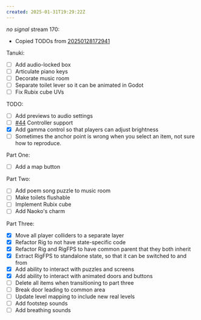 ```yaml
---
created: 2025-01-31T19:29:22Z
---
```


_no signal_ stream 170:
- Copied TODOs from [20250128172941](20250128172941.md)

Tanuki:
- [ ] Add audio-locked box
- [ ] Articulate piano keys
- [ ] Decorate music room
- [ ] Separate toilet lever so it can be animated in Godot
- [ ] Fix Rubix cube UVs

TODO:
- [ ] Add previews to audio settings
- [ ] [#44](https://gitea.arcturuscollective.com/exodrifter/lost-contact/issues/44) Controller support
- [x] Add gamma control so that players can adjust brightness
- [ ] Sometimes the anchor point is wrong when you select an item, not sure how to reproduce.

Part One:
- [ ] Add a map button

Part Two:
- [ ] Add poem song puzzle to music room
- [ ] Make toilets flushable
- [ ] Implement Rubix cube
- [ ] Add Naoko's charm

Part Three:
- [x] Move all player colliders to a separate layer
- [x] Refactor Rig to not have state-specific code
- [x] Refactor Rig and RigFPS to have common parent that they both inherit
- [x] Extract RigFPS to standalone state, so that it can be switched to and from
- [x] Add ability to interact with puzzles and screens
- [x] Add ability to interact with animated doors and buttons
- [ ] Delete all items when transitioning to part three
- [ ] Break door leading to common area
- [ ] Update level mapping to include new real levels
- [ ] Add footstep sounds
- [ ] Add breathing sounds
